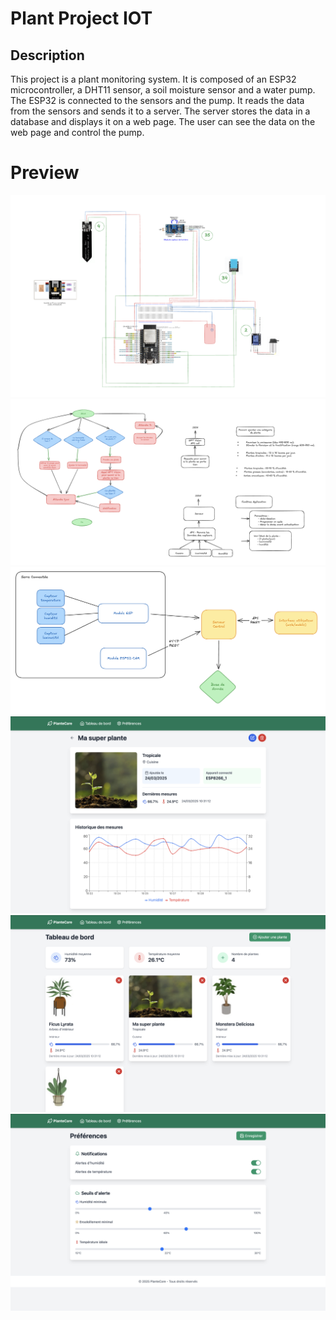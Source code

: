 
# Plant Project IOT

## Description

This project is a plant monitoring system. It is composed of an ESP32 microcontroller, a DHT11 sensor, a soil moisture sensor and a water pump. The ESP32 is connected to the sensors and the pump. It reads the data from the sensors and sends it to a server. The server stores the data in a database and displays it on a web page. The user can see the data on the web page and control the pump.

# Preview


![alt text](<documents/README/Capture d’écran 2025-02-10 à 11.08.56.png>)![alt text](<documents/README/Capture d’écran 2025-02-10 à 12.36.31.png>)![alt text](<documents/README/Capture d’écran 2025-03-23 à 21.47.52.png>)![alt text](<documents/README/Capture d’écran 2025-03-24 à 12.10.27.png>)![alt text](<documents/README/Capture d’écran 2025-03-24 à 12.10.35.png>)![alt text](<documents/README/Capture d’écran 2025-03-24 à 12.10.44.png>)